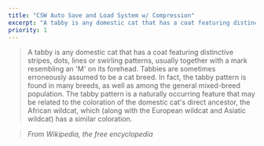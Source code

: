```yaml
---
title: "CSW Auto Save and Load System w/ Compression"
excerpt: "A tabby is any domestic cat that has a coat featuring distinctive stripes, dots, lines or swirling patterns, usually with a mark resembling an 'M' on its forehead."
priority: 1
---
```


> A tabby is any domestic cat that has a coat featuring distinctive stripes, dots, lines or swirling patterns, usually together with a mark resembling an 'M' on its forehead. Tabbies are sometimes erroneously assumed to be a cat breed. In fact, the tabby pattern is found in many breeds, as well as among the general mixed-breed population. The tabby pattern is a naturally occurring feature that may be related to the coloration of the domestic cat's direct ancestor, the African wildcat, which (along with the European wildcat and Asiatic wildcat) has a similar coloration.

> <cite>From Wikipedia, the free encyclopedia</cite>
